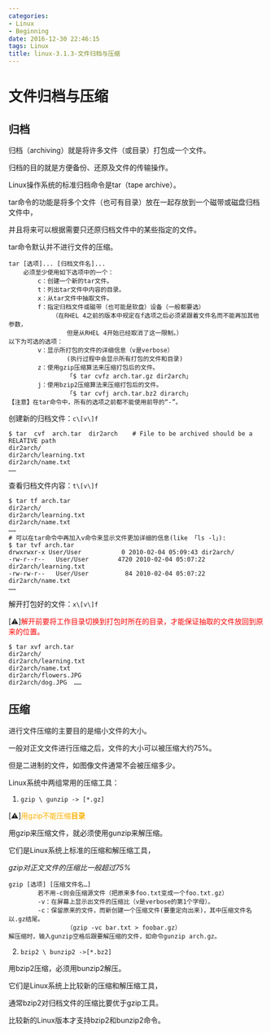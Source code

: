 ```yaml
---
categories:
- Linux
- Beginning
date: 2016-12-30 22:46:15
tags: Linux
title: linux-3.1.3-文件归档与压缩
---
```


# 文件归档与压缩

## 归档

归档（archiving）就是将许多文件（或目录）打包成一个文件。

归档的目的就是方便备份、还原及文件的传输操作。

Linux操作系统的标准归档命令是tar（tape archive）。

tar命令的功能是将多个文件（也可有目录）放在一起存放到一个磁带或磁盘归档文件中，

并且将来可以根据需要只还原归档文件中的某些指定的文件。

tar命令默认并不进行文件的压缩。

```
tar [选项]... [归档文件名]...
    必须至少使用如下选项中的一个：
        c：创建一个新的tar文件。
        t：列出tar文件中内容的目录。
        x：从tar文件中抽取文件。
        f：指定归档文件或磁带（也可能是软盘）设备（一般都要选）
            （在RHEL 4之前的版本中规定在f选项之后必须紧跟着文件名而不能再加其他参数，
                但是从RHEL 4开始已经取消了这一限制。）
以下为可选的选项：
        v：显示所打包的文件的详细信息（v是verbose）
                (执行过程中会显示所有打包的文件和目录)
        z：使用gzip压缩算法来压缩打包后的文件。
                「$ tar cvfz arch.tar.gz dir2arch」
        j：使用bzip2压缩算法来压缩打包后的文件。
                「$ tar cvfj arch.tar.bz2 dirarch」
【注意】在tar命令中，所有的选项之前都不能使用前导的“-”。
```

创建新的归档文件：`c\[v\]f`

```
$ tar  cvf  arch.tar  dir2arch    # File to be archived should be a RELATIVE path
dir2arch/
dir2arch/learning.txt
dir2arch/name.txt
……
```

查看归档文件内容：`t\[v\]f`

```
$ tar tf arch.tar
dir2arch/
dir2arch/learning.txt
dir2arch/name.txt 
……
# 可以在tar命令中再加入v命令来显示文件更加详细的信息(like 「ls -l」):
$ tar tvf arch.tar
drwxrwxr-x User/User           0 2010-02-04 05:09:43 dir2arch/
-rw-r--r--   User/User        4720 2010-02-04 05:07:22 dir2arch/learning.txt
-rw-rw-r--   User/User          84 2010-02-04 05:07:22 dir2arch/name.txt 
……

```

解开打包好的文件：`x\[v\]f`

\[⚠️\]<span style="color: #fd0404;">解开前要将工作目录切换到打包时所在的目录，才能保证抽取的文件放回到原来的位置。</span>

```
$ tar xvf arch.tar
dir2arch/
dir2arch/learning.txt
dir2arch/name.txt
dir2arch/flowers.JPG
dir2arch/dog.JPG  ……
```

## 压缩

进行文件压缩的主要目的是缩小文件的大小。

一般对正文文件进行压缩之后，文件的大小可以被压缩大约75%。

但是二进制的文件，如图像文件通常不会被压缩多少。

Linux系统中两组常用的压缩工具：

  1. `gzip \ gunzip -> [*.gz]`

\[⚠️\]<span style="color: #fcb100;">用gzip不能压缩**目录**</span>

用gzip来压缩文件，就必须使用gunzip来解压缩。

它们是Linux系统上标准的压缩和解压缩工具，

*gzip对正文文件的压缩比一般超过75%*

```
gzip [选项] [压缩文件名…]
        若不用-c则会压缩源文件（把原来多foo.txt变成一个foo.txt.gz）
        -v：在屏幕上显示出文件的压缩比（v是verbose的第1个字母）。
        -c：保留原来的文件，而新创建一个压缩文件(要重定向出来)，其中压缩文件名以.gz结尾。
                （gzip -vc bar.txt > foobar.gz）
解压缩时，输入gunzip空格后跟要解压缩的文件，如命令gunzip arch.gz。
```
  2. `bzip2 \ bunzip2 ->[*.bz2]`

用bzip2压缩，必须用bunzip2解压。

它们是Linux系统上比较新的压缩和解压缩工具，

通常bzip2对归档文件的压缩比要优于gzip工具。

比较新的Linux版本才支持bzip2和bunzip2命令。
